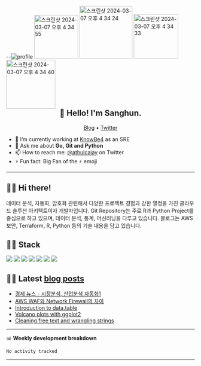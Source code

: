 --![profile](https://github.com/sanghun1210/sanghun1210/assets/7554521/b0f8f8d6-32bc-41c4-8aec-b0e9b6f3675a) 
<img width="117" alt="스크린샷 2024-03-07 오후 4 34 55" src="https://github.com/sanghun1210/sanghun1210/assets/7554521/2e740aa2-5c08-49f3-b252-1f1acc8c0922">
<img width="141" alt="스크린샷 2024-03-07 오후 4 34 24" src="https://github.com/sanghun1210/sanghun1210/assets/7554521/07e4755e-30f4-40ff-a377-2986ae271e10">
<img width="119" alt="스크린샷 2024-03-07 오후 4 34 33" src="https://github.com/sanghun1210/sanghun1210/assets/7554521/44d3b9c3-5880-48f7-9f3d-7e2feb9343d4">
<img width="131" style="margin-bottom: -30px" alt="스크린샷 2024-03-07 오후 4 34 40" src="https://github.com/sanghun1210/sanghun1210/assets/7554521/642bd9e3-7898-4cc9-8b39-f57b876fee6d">



<h2 align="center">👋 Hello! I'm Sanghun.</h2>
<p align="center">
  <a href="https://blog.athulcyriac.in">Blog</a> •
  <a href="https://twitter.com/athulcajay">Twitter</a>
</p>


- 🔭 I’m currently working at [KnowBe4](https://knowbe4.com) as an SRE
- 💬 Ask me about **Go, Git and Python**
- 📫 How to reach me: [@athulcajay](https://twitter.com/athulcajay) on Twitter
- ⚡ Fun fact: Big Fan of the :zap: emoji

-------

## :man_technologist: Hi there!
데이터 분석, 자동화, 암호화 관련해서 다양한 프로젝트 경험과 강한 열정을 가진 클라우드 솔루션 아키텍트이자 개발자입니다. 
Git Repository는 주로 R과 Python Project를 중심으로 하고 있으며, 데이터 분석, 통계, 머신러닝을 다루고 있습니다.
블로그는 AWS 보안, Terraform, R, Python 등의 기술 내용을 담고 있습니다.

## :man_technologist: Stack
![](https://img.shields.io/badge/Amazon_AWS-FF9900?style=for-the-badge&logo=amazonaws&logoColor=white)  ![](https://img.shields.io/badge/Python-FFD43B?style=for-the-badge&logo=python&logoColor=blue)  ![](https://img.shields.io/badge/R-276DC3?style=for-the-badge&logo=r&logoColor=white)  ![](https://img.shields.io/badge/Terraform-7B42BC?style=for-the-badge&logo=terraform&logoColor=white)  ![](https://img.shields.io/badge/.NET-512BD4?style=for-the-badge&logo=dotnet&logoColor=white)  ![](https://img.shields.io/badge/kubernetes-326ce5.svg?&style=for-the-badge&logo=kubernetes&logoColor=white)  ![](https://img.shields.io/badge/Oracle-F80000?style=for-the-badge&logo=Oracle&logoColor=white)


## :man_technologist: Latest [blog posts](https://sanghun1210.github.io/)
<!-- BLOG-POST-LIST:START -->
- [경제 뉴스 - 시장분석, 산업분석 자동화1](https://sanghun1210.github.io/posts/automation_naver_news/)
- [AWS WAF와 Network Firewall의 차이](https://sanghun1210.github.io/posts/difference-between-aws-waf-and-aws-network-firewall/)
- [Introduction to data.table](https://erikaduan.github.io/posts/2021-01-30-data-table-part-1)
- [Volcano plots with ggplot2](https://erikaduan.github.io/posts/2021-01-02-volcano-plots-with-ggplot2)
- [Cleaning free text and wrangling strings](https://erikaduan.github.io/posts/2020-12-31-cleaning-free-text-and-wrangling-strings)
<!-- BLOG-POST-LIST:END -->

-------

📊 **Weekly development breakdown**
<!--START_SECTION:waka-->

```txt
No activity tracked
```

<!--END_SECTION:waka-->

-------
